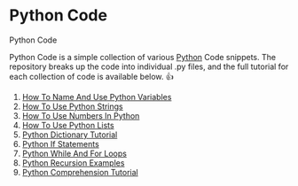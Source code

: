 # Python Code
Python Code

Python Code is a simple collection of various [Python](https://www.python.org/) Code snippets.  The
repository breaks up the code into individual .py files, and the full tutorial for each collection of
 code is available below. 👍

1. [How To Name And Use Python Variables](https://vegibit.com/how-to-name-and-use-python-variables/)
2. [How To Use Python Strings](https://vegibit.com/how-to-use-python-strings/)
3. [How To Use Numbers In Python](https://vegibit.com/how-to-use-numbers-in-python/)
4. [How To Use Python Lists](https://vegibit.com/how-to-use-python-lists/)
5. [Python Dictionary Tutorial](https://vegibit.com/python-dictionary-tutorial/)
6. [Python If Statements](https://vegibit.com/python-if-statements/)
7. [Python While And For Loops](https://vegibit.com/python-while-and-for-loops/)
8. [Python Recursion Examples](https://vegibit.com/python-recursion-examples/)
9. [Python Comprehension Tutorial](https://vegibit.com/python-comprehension-tutorial/)